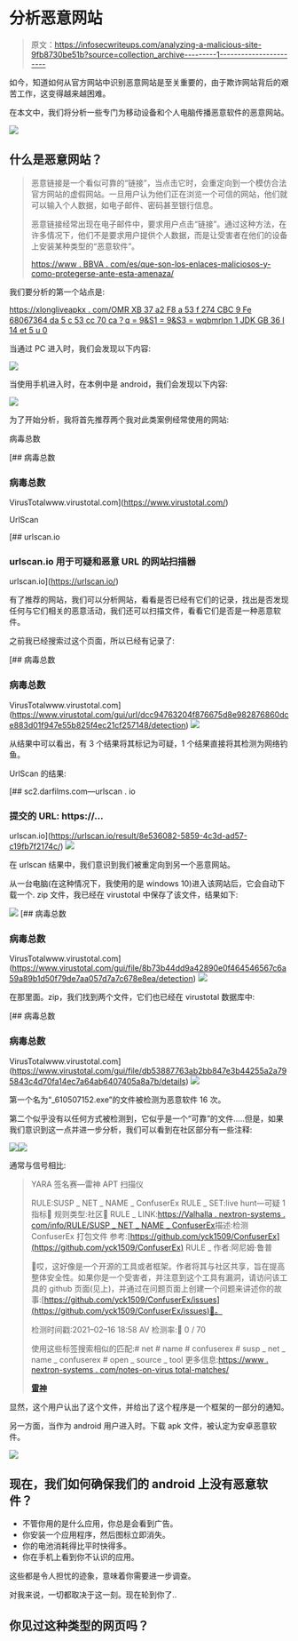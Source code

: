 # 分析恶意网站

> 原文：<https://infosecwriteups.com/analyzing-a-malicious-site-9fb8730be51b?source=collection_archive---------1----------------------->

如今，知道如何从官方网站中识别恶意网站是至关重要的，由于欺诈网站背后的艰苦工作，这变得越来越困难。

在本文中，我们将分析一些专门为移动设备和个人电脑传播恶意软件的恶意网站。

![](img/e59598de357997d116703dfe73d3ed2c.png)

## 什么是恶意网站？

> 恶意链接是一个看似可靠的“链接”，当点击它时，会重定向到一个模仿合法官方网站的虚假网站。一旦用户认为他们正在浏览一个可信的网站，他们就可以输入个人数据，如电子邮件、密码甚至银行信息。
> 
> 恶意链接经常出现在电子邮件中，要求用户点击“链接”。通过这种方法，在许多情况下，他们不是要求用户提供个人数据，而是让受害者在他们的设备上安装某种类型的“恶意软件”。
> 
> [https://www . BBVA . com/es/que-son-los-enlaces-maliciosos-y-como-protegerse-ante-esta-amenaza/](https://www.bbva.com/es/que-son-los-enlaces-maliciosos-y-como-protegerse-ante-esta-amenaza/)

我们要分析的第一个站点是:

[https://xlongliveapkx . com/OMR XB 37 a2 F8 a 53 f 274 CBC 9 Fe 68067364 da 5 c 53 cc 70 ca？q = 9&S1 = 9&S3 = wqbmrlpn 1 JDK GB 36 I 14 et 5 u 0](https://xlongliveapkx.com/OMrSXb37a2f8a53f274cbc9fe68067364da5c53cc70ca?q=9&s1=9&s3=wqbmrlpn1jdkgb36i14et5u0)

当通过 PC 进入时，我们会发现以下内容:

![](img/5dea1a50241417550922330b9eda5ef2.png)

当使用手机进入时，在本例中是 android，我们会发现以下内容:

![](img/106e83158ad5adf86475585c7c716c9d.png)

为了开始分析，我将首先推荐两个我对此类案例经常使用的网站:

病毒总数

 [## 病毒总数

### 病毒总数

VirusTotalwww.virustotal.com](https://www.virustotal.com/) 

UrlScan

[](https://urlscan.io/) [## urlscan.io

### urlscan.io 用于可疑和恶意 URL 的网站扫描器

urlscan.io](https://urlscan.io/) 

有了推荐的网站，我们可以分析网站，看看是否已经有它们的记录，找出是否发现任何与它们相关的恶意活动，我们还可以扫描文件，看看它们是否是一种恶意软件。

之前我已经搜索过这个页面，所以已经有记录了:

 [## 病毒总数

### 病毒总数

VirusTotalwww.virustotal.com](https://www.virustotal.com/gui/url/dcc94763204f876675d8e982876860dce883d01f947e55b825f4ec21cf257148/detection) ![](img/f473d49e8b46c7c091e405eb222ed8b3.png)

从结果中可以看出，有 3 个结果将其标记为可疑，1 个结果直接将其检测为网络钓鱼。

UrlScan 的结果:

 [## sc2.darfilms.com—urlscan . io

### 提交的 URL: https://…

urlscan.io](https://urlscan.io/result/8e536082-5859-4c3d-ad57-c19fb7f2174c/) ![](img/4460eed515e63e2ca08f3406903071d7.png)

在 urlscan 结果中，我们意识到我们被重定向到另一个恶意网站。

从一台电脑(在这种情况下，我使用的是 windows 10)进入该网站后，它会自动下载一个. zip 文件，我已经在 virustotal 中保存了该文件，结果如下:

![](img/b6509f8fbce74cfc382d6c97cd0fc836.png) [## 病毒总数

### 病毒总数

VirusTotalwww.virustotal.com](https://www.virustotal.com/gui/file/8b73b44dd9a42890e0f464546567c6a59a89b1d50f79de7aa057d7a7c678e8ea/detection) ![](img/8ec4dbc0c327c8a506e1ccef13226ca1.png)

在那里面。zip，我们找到两个文件，它们也已经在 virustotal 数据库中:

 [## 病毒总数

### 病毒总数

VirusTotalwww.virustotal.com](https://www.virustotal.com/gui/file/db53887763ab2bb847e3b44255a2a795843c4d70fa14ec7a64ab6407405a8a7b/details) ![](img/1daa453028448307bf632fac0211733e.png)

第一个名为“_610507152.exe”的文件被检测为恶意软件 16 次。

第二个似乎没有以任何方式被检测到，它似乎是一个“可靠”的文件…..但是，如果我们意识到这一点并进一步分析，我们可以看到在社区部分有一些注释:

![](img/cdecfcaa91f090264649e5d76f14a1e3.png)![](img/580093b1ad951e99896eec02159499aa.png)

通常与信号相比:

> YARA 签名赛—雷神 APT 扫描仪
> 
> RULE:SUSP _ NET _ NAME _ ConfuserEx
> RULE _ SET:live hunt—可疑 1 指标🏹
> 规则类型:社区👥
> RULE _ LINK:[https://Valhalla . nextron-systems . com/info/RULE/SUSP _ NET _ NAME _ ConfuserEx](https://valhalla.nextron-systems.com/info/rule/SUSP_NET_NAME_ConfuserEx)描述:检测 ConfuserEx 打包文件
> 参考:[https://github.com/yck1509/ConfuserEx](https://github.com/yck1509/ConfuserEx)
> RULE _ 作者:阿尼姆·鲁普
> 
> 🙌哎，这好像是一个开源的工具或者框架。作者将其与社区共享，旨在提高整体安全性。如果你是一个受害者，并注意到这个工具有漏洞，请访问该工具的 github 页面(见上)，并通过在问题页面上创建一个问题来讲述你的故事:[https://github.com/yck1509/ConfuserEx/issues](https://github.com/yck1509/ConfuserEx/issues)💖。
> 
> 检测时间戳:2021–02–16 18:58
> AV 检测率:🔴 0 / 70
> 
> 使用这些标签搜索相似的匹配:# net # name # confuserex # susp _ net _ name _ confuserex # open _ source _ tool
> 更多信息:[https://www . nextron-systems . com/notes-on-virus total-matches/](https://www.nextron-systems.com/notes-on-virustotal-matches/)
> 
> [**雷神**](https://www.virustotal.com/gui/user/thor/comments)

显然，这个用户认出了这个文件，并给出了这个程序是一个框架的一部分的通知。

另一方面，当作为 android 用户进入时。下载 apk 文件，被认定为安卓恶意软件。

![](img/4e2d537b546a168c6e1beef0c558dda4.png)

## 现在，我们如何确保我们的 android 上没有恶意软件？

*   不管你用的是什么应用，你总是会看到广告。
*   你安装一个应用程序，然后图标立即消失。
*   你的电池消耗得比平时快得多。
*   你在手机上看到你不认识的应用。

这些都是令人担忧的迹象，意味着你需要进一步调查。

对我来说，一切都取决于这一刻。现在轮到你了..

## 你见过这种类型的网页吗？